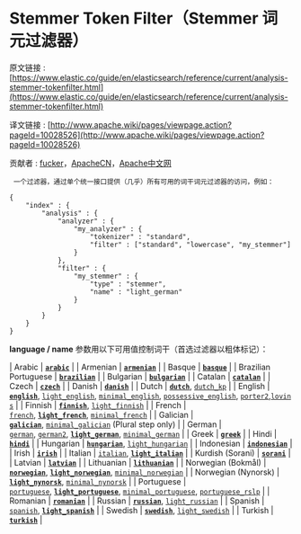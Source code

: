 # Stemmer Token Filter（Stemmer 词元过滤器）

原文链接 : [https://www.elastic.co/guide/en/elasticsearch/reference/current/analysis-stemmer-tokenfilter.html](https://www.elastic.co/guide/en/elasticsearch/reference/current/analysis-stemmer-tokenfilter.html)

译文链接 : [http://www.apache.wiki/pages/viewpage.action?pageId=10028526](http://www.apache.wiki/pages/viewpage.action?pageId=10028526)

贡献者 : [fucker](/display/~caizhongjie)，[ApacheCN](/display/~apachecn)，[Apache中文网](/display/~apachechina)

```
 一个过滤器，通过单个统一接口提供（几乎）所有可用的词干词元过滤器的访问，例如：
```

```
{
    "index" : {
        "analysis" : {
            "analyzer" : {
                "my_analyzer" : {
                    "tokenizer" : "standard",
                    "filter" : ["standard", "lowercase", "my_stemmer"]
                }
            },
            "filter" : {
                "my_stemmer" : {
                    "type" : "stemmer",
                    "name" : "light_german"
                }
            }
        }
    }
}
```

**language / name** 参数用以下可用值控制词干（首选过滤器以粗体标记）：

| Arabic | **[`arabic`](http://lucene.apache.org/core/4_9_0/analyzers-common/org/apache/lucene/analysis/ar/ArabicStemmer.html)** |
| Armenian | **[`armenian`](http://snowball.tartarus.org/algorithms/armenian/stemmer.html)** |
| Basque | **[`basque`](http://snowball.tartarus.org/algorithms/basque/stemmer.html)** |
| Brazilian Portuguese | **[`brazilian`](http://lucene.apache.org/core/4_9_0/analyzers-common/org/apache/lucene/analysis/br/BrazilianStemmer.html)** |
| Bulgarian | **[`bulgarian`](http://members.unine.ch/jacques.savoy/Papers/BUIR.pdf)** |
| Catalan | **[`catalan`](http://snowball.tartarus.org/algorithms/catalan/stemmer.html)** |
| Czech | **[`czech`](http://portal.acm.org/citation.cfm?id=1598600)** |
| Danish | **[`danish`](http://snowball.tartarus.org/algorithms/danish/stemmer.html)** |
| Dutch | **[`dutch`](http://snowball.tartarus.org/algorithms/dutch/stemmer.html)**, [`dutch_kp`](http://snowball.tartarus.org/algorithms/kraaij_pohlmann/stemmer.html) |
| English | **[`english`](http://snowball.tartarus.org/algorithms/porter/stemmer.html)**, [`light_english`](http://ciir.cs.umass.edu/pubfiles/ir-35.pdf), [`minimal_english`](http://www.researchgate.net/publication/220433848_How_effective_is_suffixing), [`possessive_english`](http://lucene.apache.org/core/4_9_0/analyzers-common/org/apache/lucene/analysis/en/EnglishPossessiveFilter.html), [`porter2`](http://snowball.tartarus.org/algorithms/english/stemmer.html),[`lovins`](http://snowball.tartarus.org/algorithms/lovins/stemmer.html) |
| Finnish | **[`finnish`](http://snowball.tartarus.org/algorithms/finnish/stemmer.html)**, [`light_finnish`](http://clef.isti.cnr.it/2003/WN_web/22.pdf) |
| French | [`french`](http://snowball.tartarus.org/algorithms/french/stemmer.html), **[`light_french`](http://dl.acm.org/citation.cfm?id=1141523)**, [`minimal_french`](http://dl.acm.org/citation.cfm?id=318984) |
| Galician | **[`galician`](http://bvg.udc.es/recursos_lingua/stemming.jsp)**, [`minimal_galician`](http://bvg.udc.es/recursos_lingua/stemming.jsp) (Plural step only) |
| German | [`german`](http://snowball.tartarus.org/algorithms/german/stemmer.html), [`german2`](http://snowball.tartarus.org/algorithms/german2/stemmer.html), **[`light_german`](http://dl.acm.org/citation.cfm?id=1141523)**, [`minimal_german`](http://members.unine.ch/jacques.savoy/clef/morpho.pdf) |
| Greek | **[`greek`](http://sais.se/mthprize/2007/ntais2007.pdf)** |
| Hindi | **[`hindi`](http://computing.open.ac.uk/Sites/EACLSouthAsia/Papers/p6-Ramanathan.pdf)** |
| Hungarian | **[`hungarian`](http://snowball.tartarus.org/algorithms/hungarian/stemmer.html)**, [`light_hungarian`](http://dl.acm.org/citation.cfm?id=1141523&dl=ACM&coll=DL&CFID=179095584&CFTOKEN=80067181) |
| Indonesian | **[`indonesian`](http://www.illc.uva.nl/Publications/ResearchReports/MoL-2003-02.text.pdf)** |
| Irish | **[`irish`](http://snowball.tartarus.org/otherapps/oregan/intro.html)** |
| Italian | [`italian`](http://snowball.tartarus.org/algorithms/italian/stemmer.html), **[`light_italian`](http://www.ercim.eu/publication/ws-proceedings/CLEF2/savoy.pdf)** |
| Kurdish (Sorani) | **[`sorani`](http://lucene.apache.org/core/4_9_0/analyzers-common/org/apache/lucene/analysis/ckb/SoraniStemmer.html)** |
| Latvian | **[`latvian`](http://lucene.apache.org/core/4_9_0/analyzers-common/org/apache/lucene/analysis/lv/LatvianStemmer.html)** |
| Lithuanian | **[`lithuanian`](http://svn.apache.org/viewvc/lucene/dev/branches/lucene_solr_5_3/lucene/analysis/common/src/java/org/apache/lucene/analysis/lt/stem_ISO_8859_1.sbl?view=markup)** |
| Norwegian (Bokmål) | **[`norwegian`](http://snowball.tartarus.org/algorithms/norwegian/stemmer.html)**, **[`light_norwegian`](http://lucene.apache.org/core/4_9_0/analyzers-common/org/apache/lucene/analysis/no/NorwegianLightStemmer.html)**, [`minimal_norwegian`](http://lucene.apache.org/core/4_9_0/analyzers-common/org/apache/lucene/analysis/no/NorwegianMinimalStemmer.html) |
| Norwegian (Nynorsk) | **[`light_nynorsk`](http://lucene.apache.org/core/4_9_0/analyzers-common/org/apache/lucene/analysis/no/NorwegianLightStemmer.html)**, [`minimal_nynorsk`](http://lucene.apache.org/core/4_9_0/analyzers-common/org/apache/lucene/analysis/no/NorwegianMinimalStemmer.html) |
| Portuguese | [`portuguese`](http://snowball.tartarus.org/algorithms/portuguese/stemmer.html), **[`light_portuguese`](http://dl.acm.org/citation.cfm?id=1141523&dl=ACM&coll=DL&CFID=179095584&CFTOKEN=80067181)**, [`minimal_portuguese`](http://www.inf.ufrgs.br/~buriol/papers/Orengo_CLEF07.pdf), [`portuguese_rslp`](http://www.inf.ufrgs.br//~viviane/rslp/index.htm) |
| Romanian | **[`romanian`](http://snowball.tartarus.org/algorithms/romanian/stemmer.html)** |
| Russian | **[`russian`](http://snowball.tartarus.org/algorithms/russian/stemmer.html)**, [`light_russian`](http://doc.rero.ch/lm.php?url=1000%2C43%2C4%2C20091209094227-CA%2FDolamic_Ljiljana_-_Indexing_and_Searching_Strategies_for_the_Russian_20091209.pdf) |
| Spanish | [`spanish`](http://snowball.tartarus.org/algorithms/spanish/stemmer.html), **[`light_spanish`](http://www.ercim.eu/publication/ws-proceedings/CLEF2/savoy.pdf)** |
| Swedish | **[`swedish`](http://snowball.tartarus.org/algorithms/swedish/stemmer.html)**, [`light_swedish`](http://clef.isti.cnr.it/2003/WN_web/22.pdf) |
| Turkish | **[`turkish`](http://snowball.tartarus.org/algorithms/turkish/stemmer.html)** |